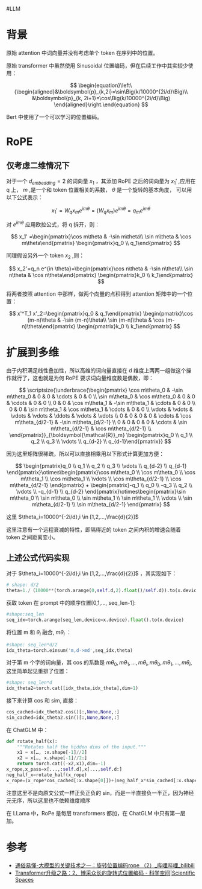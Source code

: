 #LLM

# 背景

原始 attention 中词向量并没有考虑单个 token 在序列中的位置。

原始 transformer 中虽然使用 Sinusoidal 位置编码，但在后续工作中其实较少使用：

$$
\begin{equation}\left\{\begin{aligned}&\boldsymbol{p}_{k,2i}=\sin\Big(k/10000^{2i/d}\Big)\\
&\boldsymbol{p}_{k, 2i+1}=\cos\Big(k/10000^{2i/d}\Big) \end{aligned}\right.\end{equation}
$$

Bert 中使用了一个可以学习的位置编码。

# RoPE
## 仅考虑二维情况下

对于一个 $d_{embedding}=2$ 的词向量 $x_1$ ，其添加 RoPE 之后的词向量为 $x_1'$ ,应用在 q 上， $m$ ,是一个和 token 位置相关的系数， $\theta$ 是一个旋转的基本角度， 可以用以下公式表示：

$$
x_1'=W_q x_m e^{im \theta}=(W_q x_m)e^{im \theta}=q_m e^{im \theta}
$$

对 $e^{im \theta}$ 应用欧拉公式，将 q 拆开，则：

$$
x_1' =\begin{pmatrix}\cos m\theta & -\sin m\theta\\ \sin m\theta & \cos m\theta\end{pmatrix} \begin{pmatrix}q_0 \\ q_1\end{pmatrix}
$$

同理假设另外一个 token $x_2$ ,则：

$$
x_2'=q_n e^{in \theta}=\begin{pmatrix}\cos n\theta & -\sin n\theta\\ \sin n\theta & \cos n\theta\end{pmatrix} \begin{pmatrix}k_0 \\ k_1\end{pmatrix}
$$

将两者按照 attention 中那样，做两个向量的点积得到 attention 矩阵中的一个位置：

$$
x'^T_1 x'_2=\begin{pmatrix}q_0 & q_1\end{pmatrix} \begin{pmatrix}\cos (m-n)\theta & -\sin (m-n)\theta\\ \sin (m-n)\theta & \cos (m-n)\theta\end{pmatrix} \begin{pmatrix}k_0  \\ k_1\end{pmatrix}
$$

# 扩展到多维

由于内积满足线性叠加性，所以高维的词向量直接在 d 维度上两两一组做这个操作就行了，这也就是为何 RoPE 要求词向量维度数是偶数，即：

$$
\scriptsize{\underbrace{\begin{pmatrix} 
\cos m\theta_0 & -\sin m\theta_0 & 0 & 0 & \cdots & 0 & 0 \\ 
\sin m\theta_0 & \cos m\theta_0 & 0 & 0 & \cdots & 0 & 0 \\ 
0 & 0 & \cos m\theta_1 & -\sin m\theta_1 & \cdots & 0 & 0 \\ 
0 & 0 & \sin m\theta_1 & \cos m\theta_1 & \cdots & 0 & 0 \\ 
\vdots & \vdots & \vdots & \vdots & \ddots & \vdots & \vdots \\ 
0 & 0 & 0 & 0 & \cdots & \cos m\theta_{d/2-1} & -\sin m\theta_{d/2-1} \\ 
0 & 0 & 0 & 0 & \cdots & \sin m\theta_{d/2-1} & \cos m\theta_{d/2-1} \\ 
\end{pmatrix}}_{\boldsymbol{\mathcal{R}}_m} \begin{pmatrix}q_0 \\ q_1 \\ q_2 \\ q_3 \\ \vdots \\ q_{d-2} \\ q_{d-1}\end{pmatrix}}
$$

因为这里矩阵很稀疏，所以可以直接相乘用以下形式计算更加方便：

$$
\begin{pmatrix}q_0 \\ q_1 \\ q_2 \\ q_3 \\ \vdots \\ q_{d-2} \\ q_{d-1} 
\end{pmatrix}\otimes\begin{pmatrix}\cos m\theta_0 \\ \cos m\theta_0 \\ \cos m\theta_1 \\ \cos m\theta_1 \\ \vdots \\ \cos m\theta_{d/2-1} \\ \cos m\theta_{d/2-1} 
\end{pmatrix} + \begin{pmatrix}-q_1 \\ q_0 \\ -q_3 \\ q_2 \\ \vdots \\ -q_{d-1} \\ q_{d-2} 
\end{pmatrix}\otimes\begin{pmatrix}\sin m\theta_0 \\ \sin m\theta_0 \\ \sin m\theta_1 \\ \sin m\theta_1 \\ \vdots \\ \sin m\theta_{d/2-1} \\ \sin m\theta_{d/2-1} 
\end{pmatrix}
$$

这里 $\theta_i=10000^{-2i/d},i \in [1,2,…,\frac{d}{2}]$

这里注意有一个远程衰减的特性，即隔得近的 token 之间内积的增速会随着 token 之间距离变小。

## 上述公式代码实现

对于 $\theta_i=10000^{-2i/d},i \in [1,2,…,\frac{d}{2}]$ ，其实现如下：

```python
# shape: d/2
theta=1./（10000**(torch.arange(0,self.d,2).float()/self.d)).to(x.device)
```

获取 token 在 prompt 中的顺序位置\[0,1,…, seq_len-1\]:

```python
#shape:seq_len
seq_idx=torch.arange(seq_len,device=x.device).float().to(x.device)
```

将位置 m 和 $\theta_i$ 融合, $m\theta_i$ ：

```python
#shape: seq_len*d/2
idx_theta=torch.einsum('m,d->md',seq_idx,theta)
```

对于第 m 个字的词向量，其 cos 的系数是 $m\theta_0,m\theta_1,…,m\theta_i, m\theta_0,m\theta_1,…,m\theta_i,$ 这里简单起见重排了位置：

```python
#shape: seq_len*d
idx_theta2=torch.cat([idx_theta,idx_theta],dim=1)
```

接下来计算 cos 和 sim, 直接：

```python
cos_cached=idx_theta2.cos()[:,None,None,:]
sin_cached=idx_theta2.sin()[:,None,None,:]
```

在 ChatGLM 中：

```python
def rotate_half(x):
    """Rotates half the hidden dims of the input."""
    x1 = x[…, :x.shape[-1]//2]
    x2 = x[…, x.shape[-1]//2:]
    return torch.cat((-x2,x1),dim=-1)
x_rope,x_pass=x[...,:self.d],x[...,self.d:]
neg_half_x=rotate_half(x_rope)
x_rope=(x_rope*cos_cached[:x.shape[0]])+(neg_half_x*sin_cached[:x.shape[0]])
```

注意这里不是向原文公式一样正负正负的 sin，而是一半直接负一半正，因为神经元无序，所以这里也不依赖维度顺序

在 LLama 中，RoPe 是每层 transformers 都加，在 ChatGLM 中只有第一层加。

# 参考
- [通俗易懂-大模型的关键技术之一：旋转位置编码rope （2）_哔哩哔哩_bilibili](https://www.bilibili.com/video/BV1Tr421p7By/?spm_id_from=333.337.search-card.all.click&vd_source=c6acf7e2d08361599bddd176f227d590)
- [Transformer升级之路：2、博采众长的旋转式位置编码 - 科学空间|Scientific Spaces](https://spaces.ac.cn/archives/8265)